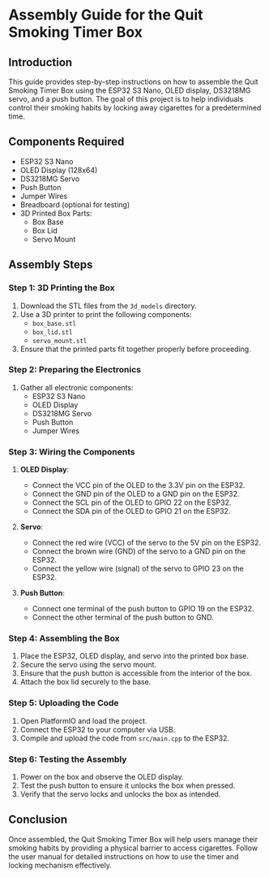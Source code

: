 # Assembly Guide for the Quit Smoking Timer Box

## Introduction
This guide provides step-by-step instructions on how to assemble the Quit Smoking Timer Box using the ESP32 S3 Nano, OLED display, DS3218MG servo, and a push button. The goal of this project is to help individuals control their smoking habits by locking away cigarettes for a predetermined time.

## Components Required
- ESP32 S3 Nano
- OLED Display (128x64)
- DS3218MG Servo
- Push Button
- Jumper Wires
- Breadboard (optional for testing)
- 3D Printed Box Parts:
  - Box Base
  - Box Lid
  - Servo Mount

## Assembly Steps

### Step 1: 3D Printing the Box
1. Download the STL files from the `3d_models` directory.
2. Use a 3D printer to print the following components:
   - `box_base.stl`
   - `box_lid.stl`
   - `servo_mount.stl`
3. Ensure that the printed parts fit together properly before proceeding.

### Step 2: Preparing the Electronics
1. Gather all electronic components:
   - ESP32 S3 Nano
   - OLED Display
   - DS3218MG Servo
   - Push Button
   - Jumper Wires

### Step 3: Wiring the Components
1. **OLED Display**:
   - Connect the VCC pin of the OLED to the 3.3V pin on the ESP32.
   - Connect the GND pin of the OLED to a GND pin on the ESP32.
   - Connect the SCL pin of the OLED to GPIO 22 on the ESP32.
   - Connect the SDA pin of the OLED to GPIO 21 on the ESP32.

2. **Servo**:
   - Connect the red wire (VCC) of the servo to the 5V pin on the ESP32.
   - Connect the brown wire (GND) of the servo to a GND pin on the ESP32.
   - Connect the yellow wire (signal) of the servo to GPIO 23 on the ESP32.

3. **Push Button**:
   - Connect one terminal of the push button to GPIO 19 on the ESP32.
   - Connect the other terminal of the push button to GND.

### Step 4: Assembling the Box
1. Place the ESP32, OLED display, and servo into the printed box base.
2. Secure the servo using the servo mount.
3. Ensure that the push button is accessible from the interior of the box.
4. Attach the box lid securely to the base.

### Step 5: Uploading the Code
1. Open PlatformIO and load the project.
2. Connect the ESP32 to your computer via USB.
3. Compile and upload the code from `src/main.cpp` to the ESP32.

### Step 6: Testing the Assembly
1. Power on the box and observe the OLED display.
2. Test the push button to ensure it unlocks the box when pressed.
3. Verify that the servo locks and unlocks the box as intended.

## Conclusion
Once assembled, the Quit Smoking Timer Box will help users manage their smoking habits by providing a physical barrier to access cigarettes. Follow the user manual for detailed instructions on how to use the timer and locking mechanism effectively.